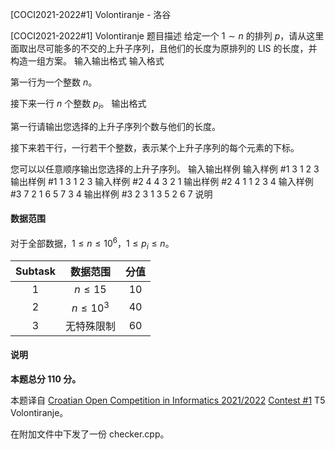 



[COCI2021-2022#1] Volontiranje - 洛谷














[COCI2021-2022#1] Volontiranje
题目描述
给定一个 $1\sim n$ 的排列 $p$，请从这里面取出尽可能多的不交的上升子序列，且他们的长度为原排列的 LIS 的长度，并构造一组方案。
输入输出格式
输入格式

第一行为一个整数 $n$。

接下来一行 $n$ 个整数 $p_i$。
输出格式

第一行请输出您选择的上升子序列个数与他们的长度。

接下来若干行，一行若干个整数，表示某个上升子序列的每个元素的下标。

您可以以任意顺序输出您选择的上升子序列。
输入输出样例
输入样例 #1
3
1 2 3
输出样例 #1
1 3
1 2 3
输入样例 #2
4
4 3 2 1
输出样例 #2
4 1
1
2
3
4
输入样例 #3
7
2 1 6 5 7 3 4
输出样例 #3
2 3
1 3 5
2 6 7
说明
#### 数据范围

对于全部数据，$1\le n\le 10^6$，$1\le p_i\le n$。

| Subtask |  数据范围   | 分值 |
| :-----: | :---------: | :--: |
|   $1$   |  $n\le 15$  | $10$ |
|   $2$   | $n\le 10^3$ | $40$ |
|   $3$   | 无特殊限制  | $60$ |

#### 说明
**本题总分 $110$ 分。**

本题译自 [Croatian Open Competition in Informatics 2021/2022](https://hsin.hr/coci/archive/2021_2022) [Contest #1](https://hsin.hr/coci/archive/2021_2022/contest1_tasks.pdf) T5 Volontiranje。

在附加文件中下发了一份 checker.cpp。






